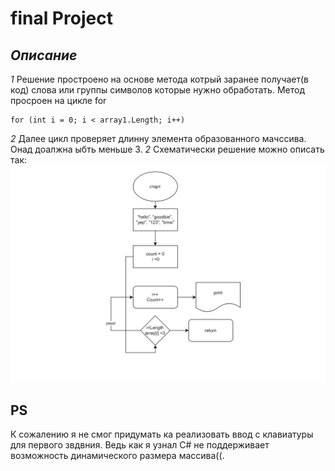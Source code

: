# final Project
## ***Описание***

*1* Решение простроено на основе метода котрый заранее получает(в код) слова или группы символов которые нужно обработать. 
Метод просроен на цикле for 
```
for (int i = 0; i < array1.Length; i++)
```
*2* Далее цикл проверяет длинну элемента образованного мачссива. Онад доалжна ыбть меньше 3.
*2* Схематически решение можно описать так: 
![Текст списанием картинки](final1.jpg)
## **PS**
 К сожалению я не смог придумать ка реализовать ввод с клавиатуры для первого звдвния. Ведь как я узнал C# не поддерживает возможность динамического размера массива((.

